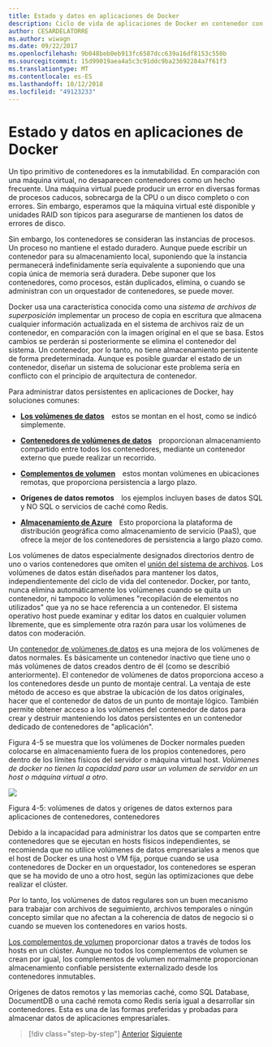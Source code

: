 ```yaml
---
title: Estado y datos en aplicaciones de Docker
description: Ciclo de vida de aplicaciones de Docker en contenedor con la plataforma y las herramientas de Microsoft
author: CESARDELATORRE
ms.author: wiwagn
ms.date: 09/22/2017
ms.openlocfilehash: 9b048beb0eb913fc6587dcc639a16df8153c550b
ms.sourcegitcommit: 15d99019aea4a5c3c91ddc9ba23692284a7f61f3
ms.translationtype: MT
ms.contentlocale: es-ES
ms.lasthandoff: 10/12/2018
ms.locfileid: "49123233"
---
```

# <a name="state-and-data-in-docker-applications"></a>Estado y datos en aplicaciones de Docker

Un tipo primitivo de contenedores es la inmutabilidad. En comparación con una máquina virtual, no desaparecen contenedores como un hecho frecuente. Una máquina virtual puede producir un error en diversas formas de procesos caducos, sobrecarga de la CPU o un disco completo o con errores. Sin embargo, esperamos que la máquina virtual esté disponible y unidades RAID son típicos para asegurarse de mantienen los datos de errores de disco.

Sin embargo, los contenedores se consideran las instancias de procesos. Un proceso no mantiene el estado duradero. Aunque puede escribir un contenedor para su almacenamiento local, suponiendo que la instancia permanecerá indefinidamente sería equivalente a suponiendo que una copia única de memoria será duradera. Debe suponer que los contenedores, como procesos, están duplicados, elimina, o cuando se administran con un orquestador de contenedores, se puede mover.

Docker usa una característica conocida como una *sistema de archivos de superposición* implementar un proceso de copia en escritura que almacena cualquier información actualizada en el sistema de archivos raíz de un contenedor, en comparación con la imagen original en el que se basa. Estos cambios se perderán si posteriormente se elimina el contenedor del sistema. Un contenedor, por lo tanto, no tiene almacenamiento persistente de forma predeterminada. Aunque es posible guardar el estado de un contenedor, diseñar un sistema de solucionar este problema sería en conflicto con el principio de arquitectura de contenedor.

Para administrar datos persistentes en aplicaciones de Docker, hay soluciones comunes:

-   [**Los volúmenes de datos**](https://docs.docker.com/engine/tutorials/dockervolumes/) estos se montan en el host, como se indicó simplemente.

-   [**Contenedores de volúmenes de datos**](https://docs.docker.com/engine/tutorials/dockervolumes/#/creating-and-mounting-a-data-volume-container) proporcionan almacenamiento compartido entre todos los contenedores, mediante un contenedor externo que puede realizar un recorrido.

-   [**Complementos de volumen**](https://docs.docker.com/engine/tutorials/dockervolumes/#/mount-a-shared-storage-volume-as-a-data-volume) estos montan volúmenes en ubicaciones remotas, que proporciona persistencia a largo plazo.

-   **Orígenes de datos remotos** los ejemplos incluyen bases de datos SQL y NO SQL o servicios de caché como Redis.

-   [**Almacenamiento de Azure**](https://docs.microsoft.com/azure/storage/) Esto proporciona la plataforma de distribución geográfica como almacenamiento de servicio (PaaS), que ofrece la mejor de los contenedores de persistencia a largo plazo como.

Los volúmenes de datos especialmente designados directorios dentro de uno o varios contenedores que omiten el [unión del sistema de archivos](https://docs.docker.com/glossary/?term=Union%20file%20system). Los volúmenes de datos están diseñados para mantener los datos, independientemente del ciclo de vida del contenedor. Docker, por tanto, nunca elimina automáticamente los volúmenes cuando se quita un contenedor, ni tampoco lo volúmenes "recopilación de elementos no utilizados" que ya no se hace referencia a un contenedor. El sistema operativo host puede examinar y editar los datos en cualquier volumen libremente, que es simplemente otra razón para usar los volúmenes de datos con moderación.

Un [contenedor de volúmenes de datos](https://docs.docker.com/glossary/?term=volume) es una mejora de los volúmenes de datos normales. Es básicamente un contenedor inactivo que tiene uno o más volúmenes de datos creados dentro de él (como se describió anteriormente). El contenedor de volúmenes de datos proporciona acceso a los contenedores desde un punto de montaje central. La ventaja de este método de acceso es que abstrae la ubicación de los datos originales, hacer que el contenedor de datos de un punto de montaje lógico. También permite obtener acceso a los volúmenes del contenedor de datos para crear y destruir manteniendo los datos persistentes en un contenedor dedicado de contenedores de "aplicación".

Figura 4-5 se muestra que los volúmenes de Docker normales pueden colocarse en almacenamiento fuera de los propios contenedores, pero dentro de los límites físicos del servidor o máquina virtual host. *Volúmenes de docker no tienen la capacidad para usar un volumen de servidor en un host o máquina virtual a otro*.

![](./media/image5.png)

Figura 4-5: volúmenes de datos y orígenes de datos externos para aplicaciones de contenedores, contenedores

Debido a la incapacidad para administrar los datos que se comparten entre contenedores que se ejecutan en hosts físicos independientes, se recomienda que no utilice volúmenes de datos empresariales a menos que el host de Docker es una host o VM fija, porque cuando se usa contenedores de Docker en un orquestador, los contenedores se esperan que se ha movido de uno a otro host, según las optimizaciones que debe realizar el clúster.

Por lo tanto, los volúmenes de datos regulares son un buen mecanismo para trabajar con archivos de seguimiento, archivos temporales o ningún concepto similar que no afectan a la coherencia de datos de negocio si o cuando se mueven los contenedores en varios hosts.

[Los complementos de volumen](https://docs.docker.com/engine/extend/plugins_volume/) proporcionar datos a través de todos los hosts en un clúster. Aunque no todos los complementos de volumen se crean por igual, los complementos de volumen normalmente proporcionan almacenamiento confiable persistente externalizado desde los contenedores inmutables.

Orígenes de datos remotos y las memorias caché, como SQL Database, DocumentDB o una caché remota como Redis sería igual a desarrollar sin contenedores. Esta es una de las formas preferidas y probadas para almacenar datos de aplicaciones empresariales.


>[!div class="step-by-step"]
[Anterior](monolithic-applications.md)
[Siguiente](soa-applications.md)
